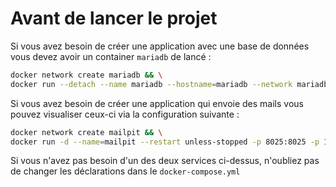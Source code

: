 # Avant de lancer le projet

Si vous avez besoin de créer une application avec une base de données vous devez avoir un container `mariadb` de lancé :

```bash
docker network create mariadb && \
docker run --detach --name mariadb --hostname=mariadb --network mariadb -v mariadb_data:/var/lib/mysql --restart unless-stopped --env MARIADB_ROOT_PASSWORD=toto44 -it -p 3306:3306  mariadb:latest
```

Si vous avez besoin de créer une application qui envoie des mails vous pouvez visualiser ceux-ci via la configuration suivante :

```bash
docker network create mailpit && \
docker run -d --name=mailpit --restart unless-stopped -p 8025:8025 -p 1025:1025 --hostname=mailpit --network mailpit -it -e MP_SMTP_AUTH_ACCEPT_ANY=1 -e MP_SMTP_AUTH_ALLOW_INSECURE=1 axllent/mailpit
```

Si vous n'avez pas besoin d'un des deux services ci-dessus, n'oubliez pas de changer les déclarations dans le `docker-compose.yml`